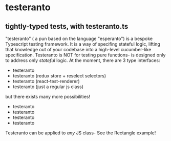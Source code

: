 # testeranto
## tightly-typed tests, with testeranto.ts

"testeranto" ( a pun based on the language "esperanto") is a bespoke Typescript testing framework. It is a way of specifing stateful logic, lifting that knowledge out of your codebase into a high-level cucumber-like specification. Testeranto is NOT for testing pure functions- is designed only to address only _stateful_ logic. At the moment, there are 3 type interfaces:

- testeranto<redux>
- testeranto<redux-toolkit> (redux store + reselect selectors)
- testeranto<react> (react-test-renderer)
- testeranto<Rectangle> (just a regular js class)

but there exists many more possibilities!

- testeranto<phantomjs>
- testeranto<http>
- testeranto<web3>
- testeranto<YOUR DB HERE>

Testeranto can be applied to _any_ JS class- See the Rectangle example!